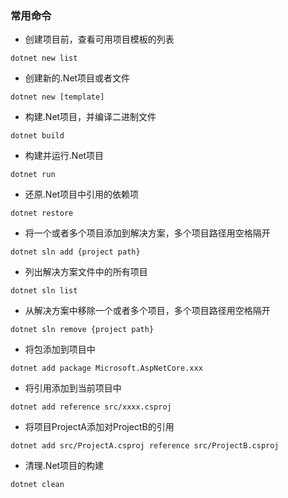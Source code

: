 ### 常用命令
- 创建项目前，查看可用项目模板的列表
```
dotnet new list
```

- 创建新的.Net项目或者文件
```
dotnet new [template]
```

- 构建.Net项目，并编译二进制文件
```
dotnet build 
```

- 构建并运行.Net项目
```
dotnet run
```

- 还原.Net项目中引用的依赖项
```
dotnet restore
```

- 将一个或者多个项目添加到解决方案，多个项目路径用空格隔开
```
dotnet sln add {project path}
```

- 列出解决方案文件中的所有项目
```
dotnet sln list
```

- 从解决方案中移除一个或者多个项目，多个项目路径用空格隔开
```
dotnet sln remove {project path}
```

- 将包添加到项目中
```
dotnet add package Microsoft.AspNetCore.xxx
```

- 将引用添加到当前项目中
```
dotnet add reference src/xxxx.csproj
```

- 将项目ProjectA添加对ProjectB的引用
```
dotnet add src/ProjectA.csproj reference src/ProjectB.csproj
```

- 清理.Net项目的构建
```
dotnet clean
```
